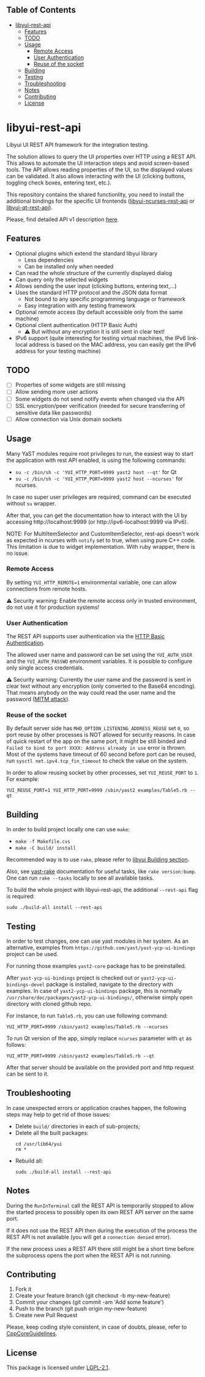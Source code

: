 ## Table of Contents
- [libyui-rest-api](#libyui-rest-api)
  - [Features](#features)
  - [TODO](#todo)
  - [Usage](#usage)
    - [Remote Access](#remote-access)
    - [User Authentication](#user-authentication)
    - [Reuse of the socket](#reuse-of-the-socket)
  - [Building](#building)
  - [Testing](#testing)
  - [Troubleshooting](#troubleshooting)
  - [Notes](#notes)
  - [Contributing](#contributing)
  - [License](#license)

# libyui-rest-api

Libyui UI REST API framework for the integration testing.

The solution allows to query the UI properties over HTTP using a REST API.
This allows to automate the UI interaction steps and avoid screen-based tools.
The API allows reading properties of the UI, so the displayed values can be validated.
It also allows interacting with the UI (clicking buttons, toggling
check boxes, entering text, etc.).

This repository contains the shared functionlity, you need to install
the additional bindings for the specific UI frontends
([libyui-ncurses-rest-api](https://github.com/libyui/libyui/tree/master/libyui-ncurses-rest-api)
or [libyui-qt-rest-api](https://github.com/libyui/libyui/tree/master/libyui-ncurses-rest-api)).

Please, find detailed API v1 description
[here](https://github.com/libyui/libyui/blob/master/libyui-rest-api/doc/API_v1.md).

## Features

- Optional plugins which extend the standard libyui library
  - Less dependencies
  - Can be installed only when needed
- Can read the whole structure of the currently displayed dialog
- Can query only the selected widgets
- Allows sending the user input (clicking buttons, entering text,...)
- Uses the standard HTTP protocol and the JSON data format
  - Not bound to any specific programming language or framework
  - Easy integration with any testing framework
- Optional remote access (by default accessible only from the same machine)
- Optional client authentication (HTTP Basic Auth)
  - :warning: But without any encryption it is still sent in clear text!
- IPv6 support (quite interesting for testing virtual machines, the IPv6 link-local
  address is based on the MAC address, you can easily get the IPv6 address for
  your testing machine)

## TODO

- [ ] Properties of some widgets are still missing
- [ ] Allow sending more user actions
- [ ] Some widgets do not send notify events when changed via the API
- [ ] SSL encryption/peer verification (needed for secure transferring of sensitive data
    like passwords)
- [ ] Allow connection via Unix domain sockets

## Usage

Many YaST modules require root privileges to run, the easiest way to start
the application with rest API enabled, is using the following commands:
* `su -c /bin/sh -c 'YUI_HTTP_PORT=9999 yast2 host --qt'` for Qt
* `su -c /bin/sh -c 'YUI_HTTP_PORT=9999 yast2 host --ncurses'` for ncurses.

In case no super user privileges are required, command can be executed without
`su` wrapper.

After that, you can get the documentation how to interact with the UI by accessing
http://localhost:9999 (or http://ipv6-localhost:9999 via IPv6).

NOTE: For MultiItemSelector and CustomItemSelector, rest-api doesn't work as expected
in ncurses with `notify` set to true, when using pure C++ code. This limitation is
due to widget implementation. With ruby wrapper, there is no issue.

### Remote Access

By setting `YUI_HTTP_REMOTE=1` environmental variable, one can allow connections
from remote hosts.

:warning: Security warning: Enable the remote access only in trusted environment,
do not use it for production systems!

### User Authentication

The REST API supports user authentication via the [HTTP Basic Authentication](
https://en.wikipedia.org/wiki/Basic_access_authentication).

The allowed user name and password can be set using the `YUI_AUTH_USER` and the
`YUI_AUTH_PASSWD` environment variables. It is possible to configure only single
access credentials.

:warning: Security warning: Currently the user name and the password is sent
in clear text without any encryption (only converted to the Base64 encoding).
That means anybody on the way could read the user name and the password
([MITM attack](https://en.wikipedia.org/wiki/Man-in-the-middle_attack)).

### Reuse of the socket

By default server side has `MHD_OPTION_LISTENING_ADDRESS_REUSE` set `0`,
so port reuse by other processes is NOT allowed for security reasons.
In case of quick restart of the app on the same port, it might be still binded
and `Failed to bind to port XXXX: Address already in use` error is thrown.
Most of the systems have timeout of 60 second before port can be reused,
run `sysctl net.ipv4.tcp_fin_timeout` to check the value on the system.

In order to allow reusing socket by other processes, set `YUI_REUSE_PORT` to `1`.
For example:
```
YUI_REUSE_PORT=1 YUI_HTTP_PORT=9999 /sbin/yast2 examples/Table5.rb --qt
```
## Building

In order to build project locally one can use `make`:
* `make -f Makefile.cvs`
* `make -C build/ install`

Recommended way is to use `rake`, please refer to
[libyui Building section](https://github.com/libyui/libyui#building).

Also, see [yast-rake](https://github.com/yast/yast-rake) documentation for
useful tasks, like `rake version:bump`.
One can run `rake --tasks` locally to see all available tasks.

To build the whole project with libyui-rest-api, the additional `--rest-api` flag is required:

```shell
sudo ./build-all install --rest-api
```

## Testing

In order to test changes, one can use yast modules in her system.
As an alternative, examples from `https://github.com/yast/yast-ycp-ui-bindings`
project can be used.

For running those examples `yast2-core` package has to be preinstalled.

After `yast-ycp-ui-bindings` project is checked out or `yast2-ycp-ui-bindings-devel`
package is installed, navigate to the directory with examples. In case of
`yast2-ycp-ui-bindings` package, this is normally
`/usr/share/doc/packages/yast2-ycp-ui-bindings/`, otherwise simply open directory
with cloned github repo.

For instance, to run `Table5.rb`, you can use following command:
```
YUI_HTTP_PORT=9999 /sbin/yast2 examples/Table5.rb --ncurses
```

To run Qt version of the app, simply replace `ncurses` parameter with `qt` as
follows:
```
YUI_HTTP_PORT=9999 /sbin/yast2 examples/Table5.rb --qt
```

After that server should be available on the provided port and http request can
be sent to it.

## Troubleshooting
In case unexpected errors or application crashes happen, the following steps may help to get rid of those issues:
 - Delete `build/` directories in each of sub-projects;
 - Delete all the built packages: 
   ```shell
   cd /usr/lib64/yui
   rm *
   ```
 - Rebuild all:
   ```shell
   sudo ./build-all install --rest-api
   ```

## Notes

During the `RunInTerminal` call the REST API is temporarily stopped to
allow the started process to possibly open its own REST API server on the same port.

If it does not use the REST API then during the execution of the process
the REST API is not available (you will get a `connection denied` error).

If the new process uses a REST API there still might be a short time before the
subprocess opens the port when the REST API is not running.

## Contributing

1. Fork it
2. Create your feature branch (git checkout -b my-new-feature)
3. Commit your changes (git commit -am 'Add some feature')
4. Push to the branch (git push origin my-new-feature)
5. Create new Pull Request

Please, keep coding style consistent, in case of doubts, please, refer to
[CppCoreGuidelines](http://isocpp.github.io/CppCoreGuidelines/CppCoreGuidelines).

## License
This package is licensed under
[LGPL-2.1](http://www.gnu.org/licenses/lgpl-2.1.html).
